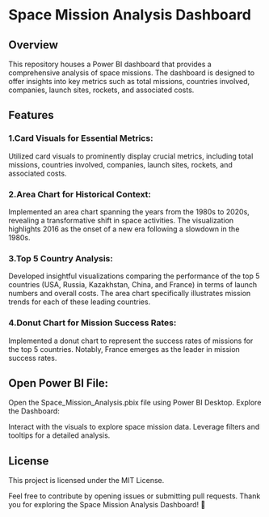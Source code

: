 # Space Mission Analysis Dashboard
## Overview
This repository houses a Power BI dashboard that provides a comprehensive analysis of space missions. The dashboard is designed to offer insights into key metrics such as total missions, countries involved, companies, launch sites, rockets, and associated costs.

## Features
### 1.Card Visuals for Essential Metrics:
Utilized card visuals to prominently display crucial metrics, including total missions, countries involved, companies, launch sites, rockets, and associated costs.

### 2.Area Chart for Historical Context:

Implemented an area chart spanning the years from the 1980s to 2020s, revealing a transformative shift in space activities. The visualization highlights 2016 as the onset of a new era following a slowdown in the 1980s.

### 3.Top 5 Country Analysis:

Developed insightful visualizations comparing the performance of the top 5 countries (USA, Russia, Kazakhstan, China, and France) in terms of launch numbers and overall costs. The area chart specifically illustrates mission trends for each of these leading countries.

### 4.Donut Chart for Mission Success Rates:

Implemented a donut chart to represent the success rates of missions for the top 5 countries. Notably, France emerges as the leader in mission success rates.

## Open Power BI File:

Open the Space_Mission_Analysis.pbix file using Power BI Desktop.
Explore the Dashboard:

Interact with the visuals to explore space mission data.
Leverage filters and tooltips for a detailed analysis.

## License
This project is licensed under the MIT License.

Feel free to contribute by opening issues or submitting pull requests. Thank you for exploring the Space Mission Analysis Dashboard! 🚀
